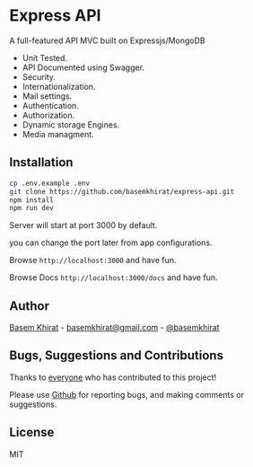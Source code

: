 # Express API

A full-featured API MVC built on Expressjs/MongoDB

- Unit Tested.
- API Documented using Swagger.
- Security.
- Internationalization.
- Mail settings. 
- Authentication.
- Authorization.
- Dynamic storage Engines.
- Media managment.

## Installation

```bash
cp .env.example .env 
git clone https://github.com/basemkhirat/express-api.git
npm install
npm run dev
```
Server will start at port 3000 by default.

 you can change the port later from app configurations.

Browse `http://localhost:3000` and have fun.

Browse Docs `http://localhost:3000/docs` and have fun.

## Author
[Basem Khirat](http://basemkhirat.com) - [basemkhirat@gmail.com](mailto:basemkhirat@gmail.com) - [@basemkhirat](https://twitter.com/basemkhirat)  


## Bugs, Suggestions and Contributions

Thanks to [everyone](https://github.com/basemkhirat/express-mvc/graphs/contributors)
who has contributed to this project!

Please use [Github](https://github.com/basemkhirat/express-mvc) for reporting bugs, 
and making comments or suggestions.

## License

MIT




